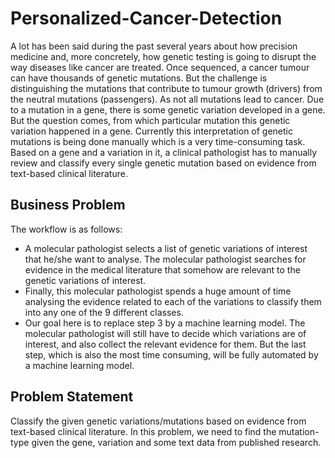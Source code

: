 # Personalized-Cancer-Detection

A lot has been said during the past several years about how precision medicine and, more concretely, how genetic testing is going to disrupt the way diseases like cancer are treated. Once sequenced, a cancer tumour can have thousands of genetic mutations. But the challenge is distinguishing the mutations that contribute to tumour growth (drivers) from the neutral mutations (passengers). As not all mutations lead to cancer. Due to a mutation in a gene, there is some genetic variation developed in a gene. But the question comes, from which particular mutation this genetic variation happened in a gene. Currently this interpretation of genetic mutations is being done manually which is a very time-consuming task. Based on a gene and a variation in it, a clinical pathologist has to manually review and classify every single genetic mutation based on evidence from text-based clinical literature.

## Business Problem

The workflow is as follows:
* A molecular pathologist selects a list of genetic variations of interest that he/she want to analyse.
The molecular pathologist searches for evidence in the medical literature that somehow are relevant to the genetic variations of interest.
* Finally, this molecular pathologist spends a huge amount of time analysing the evidence related to each of the variations to classify them into any one of the 9 different classes.
* Our goal here is to replace step 3 by a machine learning model. The molecular pathologist will still have to decide which variations are of interest, and also collect the relevant evidence for them. But the last step, which is also the most time consuming, will be fully automated by a machine learning model.

## Problem Statement

Classify the given genetic variations/mutations based on evidence from text-based clinical literature. In this problem, we need to find the mutation-type given the gene, variation and some text data from published research.
